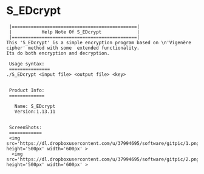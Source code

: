 S_EDcrypt
=========

     |==============================================|
     |           Help Note Of S_EDcrypt             |
     |==============================================|
    This 'S_EDcrypt' is a simple encryption program based on \n'Vigenère cipher' method with some  extended functionality.
    Its do both encryption and decryption.
     
     Usage syntax:
     ===============
    ./S_EDcrypt <input file> <output file> <key>
    
     
     Product Info:
     =============
  
       Name: S_EDcrypt
       Version:1.13.11
       
       
     ScreenShots:
     ============
     <img src='https://dl.dropboxusercontent.com/u/37994695/software/gitpic/1.png' height='500px' width='600px' >
      <img src='https://dl.dropboxusercontent.com/u/37994695/software/gitpic/2.png' height='500px' width='600px' >
